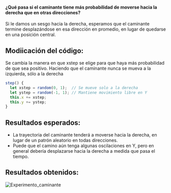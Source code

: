 #### ¿Qué pasa si el caminante tiene más probabilidad de moverse hacia la derecha que en otras direcciones?

Si le damos un sesgo hacia la derecha, esperamos que el caminante termine desplazándose
en esa dirección en promedio, en lugar de quedarse en una posición central.

## Modiicación del código:

Se cambia la manera en que xstep se elige para que haya más probabilidad de que sea 
positivo. Haciendo que el caminante nunca se mueva a la izquierda, sólo a la derecha


```javascript
step() {
  let xstep = random(0, 1);  // Se mueve solo a la derecha
  let ystep = random(-1, 1); // Mantiene movimiento libre en Y
  this.x += xstep;
  this.y += ystep;
}
```

## Resultados esperados:

- La trayectoria del caminante tenderá a moverse hacia la derecha, en lugar de un patrón aleatorio en todas direcciones.
- Puede que el camino aún tenga algunas oscilaciones en Y, pero en general debería desplazarse hacia la derecha a medida que pasa el tiempo.

## Resultados obtenidos:

![Experimento_caminante](../../src/assets/Caminante.png)

